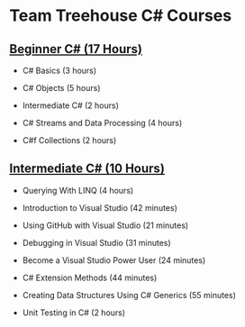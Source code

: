 # **Team Treehouse C# Courses**

## **[Beginner C# (17 Hours)](https://teamtreehouse.com/tracks/beginning-c)**

- C# Basics (3 hours)

- C# Objects (5 hours)

- Intermediate C# (2 hours)

- C# Streams and Data Processing (4 hours)

- C#f Collections (2 hours)

## **[Intermediate C# (10 Hours)](https://teamtreehouse.com/tracks/intermediate-c-2)**

- Querying With LINQ (4 hours)

- Introduction to Visual Studio (42 minutes)

- Using GitHub with Visual Studio (21 minutes)

- Debugging in Visual Studio (31 minutes)

- Become a Visual Studio Power User (24 minutes)

- C# Extension Methods (44 minutes)

- Creating Data Structures Using C# Generics (55 minutes)

- Unit Testing in C# (2 hours)